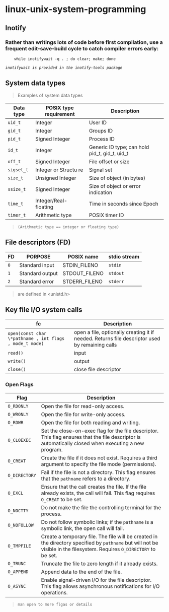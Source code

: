 # linux-unix-system-programming

## Inotify

### Rather than writings lots of code before first compilation, use a frequent **edit-save-build** cycle to catch compiler errors early:

```shell
    while inotifywait -q . ; do clear; make; done
```

*`inotifywait is provided in the inotify-tools package`*

## System data types

> Examples of system data types


| Data type | POSIX type requirement | Description |
|-----------|------------------------|-------------|
| `uid_t` | Integer | User ID |
| `gid_t` | Integer | Groups ID |
| `pid_t` | Signed Integer | Process ID |
| `id_t` | Integer | Generic ID type; can hold pid_t, gid_t, uid_t|
| `off_t` | Signed Integer | File offset or size|
| `sigset_t` | Integer or Structu     re | Signal set |
| `size_t` | Unsigned Integer | Size of object (in bytes) |
| `ssize_t` | Signed Integer | Size of object or error indication |
| `time_t` | Integer/Real-floating | Time in seconds since Epoch |
| `timer_t` | Arithmetic type | POSIX timer ID |

> `(Arithmetic type == integer or floating type)`

## File descriptors (FD)

| FD | PORPOSE | POSIX name | stdio stream |
|----|---------|------------|--------------|
| `0` | Standard input | STDIN_FILENO | `stdin` |
| `1` | Standard output | STDOUT_FILENO | `stdout` |
| `2` | Standard error | STDERR_FILENO | `stderr` |

> are defined in <unistd.h>

 ## Key file I/O system calls

| fc | Description |
|----|---------|
| `open(const char \*pathname , int flags , mode_t mode)` | open a file, optionally creating it if needed. Returns file descriptor used by remaining calls |
| `read()` | input |
| `write()` | output |
| `close()` | close file descriptor |

### Open Flags

| Flag         | Description                                                                                           |
|--------------|-------------------------------------------------------------------------------------------------------|
| `O_RDONLY`   | Open the file for read-only access.                                                                   |
| `O_WRONLY`   | Open the file for write-only access.                                                                  |
| `O_RDWR`     | Open the file for both reading and writing.                                                           |
| `O_CLOEXEC`  | Set the close-on-exec flag for the file descriptor. This flag ensures that the file descriptor is automatically closed when executing a new program. |
| `O_CREAT`    | Create the file if it does not exist. Requires a third argument to specify the file mode (permissions). |
| `O_DIRECTORY`| Fail if the file is not a directory. This flag ensures that the `pathname` refers to a directory.       |
| `O_EXCL`     | Ensure that the call creates the file. If the file already exists, the call will fail. This flag requires `O_CREAT` to be set. |
| `O_NOCTTY`   | Do not make the file the controlling terminal for the process.                                        |
| `O_NOFOLLOW` | Do not follow symbolic links; if the `pathname` is a symbolic link, the open call will fail.            |
| `O_TMPFILE`  | Create a temporary file. The file will be created in the directory specified by `pathname` but will not be visible in the filesystem. Requires `O_DIRECTORY` to be set. |
| `O_TRUNC`    | Truncate the file to zero length if it already exists.                                                  |
| `O_APPEND`   | Append data to the end of the file.                                                                    |
| `O_ASYNC`    | Enable signal-driven I/O for the file descriptor. This flag allows asynchronous notifications for I/O operations. |

> `man open to more flgas or details`